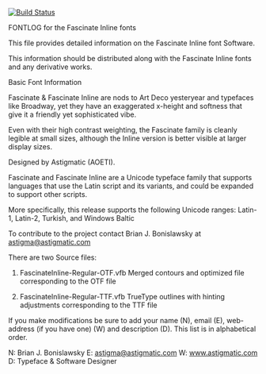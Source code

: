 [![Build Status](https://travis-ci.org/fontdirectory/fascinateinline.svg?branch=master)](https://travis-ci.org/fontdirectory/fascinateinline)

FONTLOG for the Fascinate Inline fonts

This file provides detailed information on the Fascinate 
Inline font Software.

This information should be distributed along with the Fascinate
Inline fonts and any derivative works.

Basic Font Information

Fascinate & Fascinate Inline are nods to Art Deco yesteryear and
typefaces like Broadway, yet they have an exaggerated x-height and
softness that give it a friendly yet sophisticated vibe. 

Even with their high contrast weighting, the Fascinate family is 
cleanly legible at small sizes, although the Inline version is 
better visible at larger display sizes.

Designed by Astigmatic (AOETI).

Fascinate and Fascinate Inline are a Unicode typeface family that
supports languages that use the Latin script and its variants, and 
could be expanded to support other scripts.

More specifically, this release supports the following
Unicode ranges: Latin-1, Latin-2, Turkish, and Windows Baltic

To contribute to the project contact Brian J. Bonislawsky
at astigma@astigmatic.com

There are two Source files:

1. FascinateInline-Regular-OTF.vfb Merged contours and 
   optimized file corresponding to the OTF file

2. FascinateInline-Regular-TTF.vfb TrueType outlines with 
   hinting adjustments corresponding to the TTF file


If you make modifications be sure to add your name (N),
email (E), web-address (if you have one) (W) and description (D). 
This list is in alphabetical order.

N: Brian J. Bonislawsky
E: astigma@astigmatic.com
W: www.astigmatic.com
D: Typeface & Software Designer
